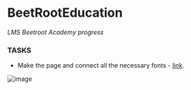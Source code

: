 # BeetRootEducation

_LMS Beetroot Academy progress_

### TASKS

- Make the page and connect all the necessary fonts - [link](https://www.figma.com/file/pKSsjdpNxqs0c9Cc0aZFUX/web-fonts).

![image](https://user-images.githubusercontent.com/112722061/222781619-34bc6bcc-85e1-467e-9006-c9e697443ea4.png)
